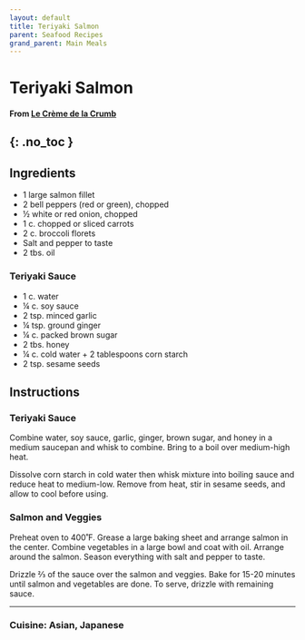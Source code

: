 ```yaml
---
layout: default
title: Teriyaki Salmon
parent: Seafood Recipes
grand_parent: Main Meals
---
```


# Teriyaki Salmon
#### From <a href="https://www.lecremedelacrumb.com/one-pan-baked-teriyaki-salmon-and-vegetables/" target="_bank">Le Crème de la Crumb</a>
{: .no_toc }
---

## Ingredients
<ul>
	<li>1 large salmon fillet</li>
	<li>2 bell peppers (red or green), chopped</li>
	<li>½ white or red onion, chopped</li>
	<li>1 c. chopped or sliced carrots</li>
	<li>2 c. broccoli florets</li>
	<li>Salt and pepper to taste</li>
	<li>2 tbs. oil</li>
</ul>

### Teriyaki Sauce
<ul>
	<li>1 c. water</li>
	<li>¼ c. soy sauce</li>
	<li>2 tsp. minced garlic</li>
	<li>¼ tsp. ground ginger</li>
	<li>¼ c. packed brown sugar</li>
	<li>2 tbs. honey</li>
	<li>¼ c. cold water + 2 tablespoons corn starch</li>
	<li>2 tsp. sesame seeds</li>
</ul>

## Instructions

### Teriyaki Sauce
Combine water, soy sauce, garlic, ginger, brown sugar, and honey in a medium saucepan and whisk to combine. Bring to a boil over medium-high heat.

Dissolve corn starch in cold water then whisk mixture into boiling sauce and reduce heat to medium-low. Remove from heat, stir in sesame seeds, and allow to cool before using.

### Salmon and Veggies
Preheat oven to 400˚F. Grease a large baking sheet and arrange salmon in the center. Combine vegetables in a large bowl and coat with oil. Arrange around the salmon. Season everything with salt and pepper to taste.

Drizzle ⅔ of the sauce over the salmon and veggies. Bake for 15-20 minutes until salmon and vegetables are done. To serve, drizzle with remaining sauce.

--- 

### Cuisine: Asian, Japanese